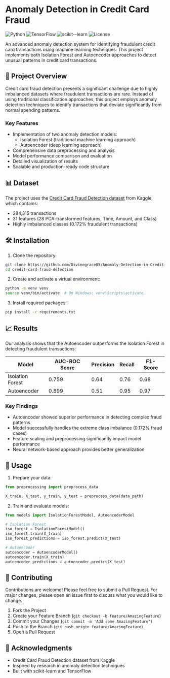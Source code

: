 # Anomaly Detection in Credit Card Fraud
![Python](https://img.shields.io/badge/Python-3.8%2B-blue)
![TensorFlow](https://img.shields.io/badge/TensorFlow-2.0%2B-orange)
![scikit--learn](https://img.shields.io/badge/scikit--learn-Latest-green)
![License](https://img.shields.io/badge/license-MIT-blue)

An advanced anomaly detection system for identifying fraudulent credit card transactions using machine learning techniques. This project implements both Isolation Forest and Autoencoder approaches to detect unusual patterns in credit card transactions.

## 🎯 Project Overview

Credit card fraud detection presents a significant challenge due to highly imbalanced datasets where fraudulent transactions are rare. Instead of using traditional classification approaches, this project employs anomaly detection techniques to identify transactions that deviate significantly from normal spending patterns.

### Key Features

- Implementation of two anomaly detection models:
  - Isolation Forest (traditional machine learning approach)
  - Autoencoder (deep learning approach)
- Comprehensive data preprocessing and analysis
- Model performance comparison and evaluation
- Detailed visualization of results
- Scalable and production-ready code structure

## 📊 Dataset

The project uses the [Credit Card Fraud Detection dataset](https://www.kaggle.com/datasets/mlg-ulb/creditcardfraud) from Kaggle, which contains:

- 284,315 transactions
- 31 features (28 PCA-transformed features, Time, Amount, and Class)
- Highly imbalanced classes (0.172% fraudulent transactions)

## 🛠️ Installation

1. Clone the repository:
```bash
git clone https://github.com/Divinegrace05/Anomaly-Detection-in-Credit-Card-Fraud.git
cd credit-card-fraud-detection
```

2. Create and activate a virtual environment:
```bash
python -m venv venv
source venv/bin/activate  # On Windows: venv\Scripts\activate
```

3. Install required packages:
```bash
pip install -r requirements.txt
```

## 📈 Results

Our analysis shows that the Autoencoder outperforms the Isolation Forest in detecting fraudulent transactions:

| Model            | AUC-ROC Score | Precision | Recall | F1-Score |
|-----------------|---------------|-----------|---------|-----------|
| Isolation Forest | 0.759        | 0.64      | 0.76    | 0.68     |
| Autoencoder     | 0.899        | 0.51      | 0.95    | 0.97     |

### Key Findings

- Autoencoder showed superior performance in detecting complex fraud patterns
- Model successfully handles the extreme class imbalance (0.172% fraud cases)
- Feature scaling and preprocessing significantly impact model performance
- Neural network-based approach provides better generalization

## 🚀 Usage

1. Prepare your data:
```python
from preprocessing import preprocess_data

X_train, X_test, y_train, y_test = preprocess_data(data_path)
```

2. Train and evaluate models:
```python
from models import IsolationForestModel, AutoencoderModel

# Isolation Forest
iso_forest = IsolationForestModel()
iso_forest.train(X_train)
iso_forest_predictions = iso_forest.predict(X_test)

# Autoencoder
autoencoder = AutoencoderModel()
autoencoder.train(X_train)
autoencoder_predictions = autoencoder.predict(X_test)
```

## 🤝 Contributing

Contributions are welcome! Please feel free to submit a Pull Request. For major changes, please open an issue first to discuss what you would like to change.

1. Fork the Project
2. Create your Feature Branch (`git checkout -b feature/AmazingFeature`)
3. Commit your Changes (`git commit -m 'Add some AmazingFeature'`)
4. Push to the Branch (`git push origin feature/AmazingFeature`)
5. Open a Pull Request

## 🙏 Acknowledgments

- Credit Card Fraud Detection dataset from Kaggle
- Inspired by research in anomaly detection techniques
- Built with scikit-learn and TensorFlow
